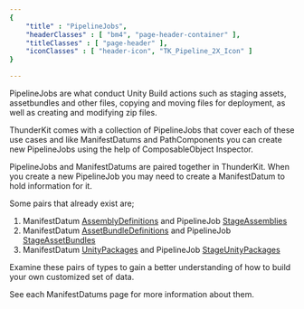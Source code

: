 ```yaml
---
{ 
	"title" : "PipelineJobs",
	"headerClasses" : [ "bm4", "page-header-container" ],
	"titleClasses" : [ "page-header" ],
	"iconClasses" : [ "header-icon", "TK_Pipeline_2X_Icon" ]
}

---
```


PipelineJobs are what conduct Unity Build actions such as staging assets, assetbundles and other files, copying and moving files for deployment, as well as creating and modifying zip files.

ThunderKit comes with a collection of PipelineJobs that cover each of these use cases and like ManifestDatums and PathComponents you can create new PipelineJobs using the help of ComposableObject Inspector.

PipelineJobs and ManifestDatums are paired together in ThunderKit.  When you create a new PipelineJob you may need to create a ManifestDatum to hold information for it.

Some pairs that already exist are;

1. ManifestDatum [AssemblyDefinitions](documentation://GUID/cef5acb6a795c5d4d9031261ea82e891) and PipelineJob [StageAssemblies](documentation://GUID/c18be5deeb5af6d48b59ed26056ba2fc)
2. ManifestDatum [AssetBundleDefinitions](documentation://GUID/b3d3f798ec15f8240ad5105c46ce59f5) and PipelineJob [StageAssetBundles](documentation://GUID/346cbbd3f6c582441908249cf4067307)
3. ManifestDatum [UnityPackages](documentation://GUID/e3fa281f0f933e64480e9eecdf057350) and PipelineJob [StageUnityPackages](documentation://GUID/915bcab14ba398e48b20a17d5e79b13b)

Examine these pairs of types to gain a better understanding of how to build your own customized set of data.

See each ManifestDatums page for more information about them.